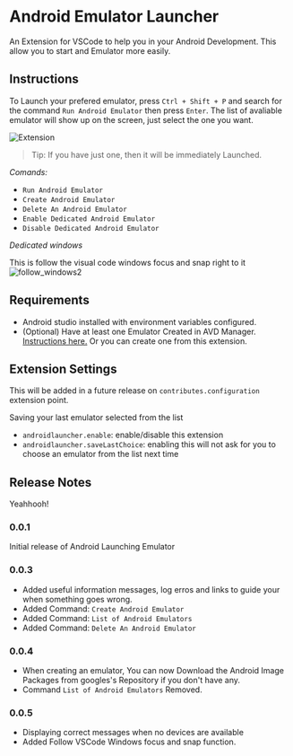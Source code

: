 # Android Emulator Launcher 

An Extension for VSCode to help you in your Android Development. This allow you to start and Emulator more easily.

## Instructions

To Launch your prefered emulator, press `Ctrl + Shift + P` and search for the command `Run Android Emulator` then press `Enter`. The list of avaliable emulator will show up on the screen, just select the one you want.

![Extension](https://user-images.githubusercontent.com/7622553/83576529-5dc90d00-a508-11ea-8aa7-5c6befcd0966.gif)

> Tip: If you have just one, then it will be immediately Launched.

*Comands:*
* `Run Android Emulator`
* `Create Android Emulator`
* `Delete An Android Emulator`
* `Enable Dedicated Android Emulator`
* `Disable Dedicated Android Emulator`

*Dedicated windows*

This is follow the visual code windows focus and snap right to it
![follow_windows2](https://user-images.githubusercontent.com/7622553/83795925-925ad700-a676-11ea-8f14-1839c13c2619.gif)

## Requirements

* Android studio installed with environment variables configured. 
* (Optional) Have at least one Emulator Created in AVD Manager. [Instructions here.](https://developer.android.com/studio/run/managing-avds) Or you can create one from this extension.

## Extension Settings

This will be added in a future release on `contributes.configuration` extension point.

Saving your last emulator selected from the list

* `androidlauncher.enable`: enable/disable this extension
* `androidlauncher.saveLastChoice`: enabling this will not ask for you to choose an emulator from the list next time

## Release Notes

Yeahhooh!

### 0.0.1

Initial release of Android Launching Emulator

### 0.0.3

- Added useful information messages, log erros and links to guide your when something goes wrong.
- Added Command: `Create Android Emulator`
- Added Command: `List of Android Emulators` 
- Added Command: `Delete An Android Emulator`

### 0.0.4

* When creating an emulator, You can now Download the Android Image Packages from googles's Repository if you don't have any.
* Command `List of Android Emulators` Removed.

### 0.0.5

- Displaying correct messages when no devices are available
- Added Follow VSCode Windows focus and snap function.
